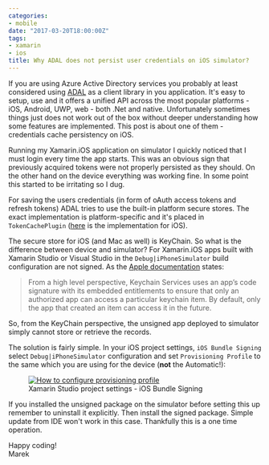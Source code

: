 ```yaml
---
categories:
- mobile
date: "2017-03-20T18:00:00Z"
tags:
- xamarin
- ios
title: Why ADAL does not persist user credentials on iOS simulator?
---
```


If you are using Azure Active Directory services you probably at least considered using [ADAL](https://docs.microsoft.com/en-us/azure/active-directory/develop/active-directory-authentication-libraries) as a client library in you application. It's easy to setup, use and it offers a unified API across the most popular platforms - iOS, Android, UWP, web - both .Net and native. Unfortunately sometimes things just does not work out of the box without deeper understanding how some features are implemented. This post is about one of them - credentials cache persistency on iOS.

Running my Xamarin.iOS application on simulator I quickly noticed that I must login every time the app starts. This was an obvious sign that previously acquired tokens were not properly persisted as they should. On the other hand on the device everything was working fine. In some point this started to be irritating so I dug.

For saving the users credentials (in form of oAuth access tokens and refresh tokens) ADAL tries to use the built-in platform secure stores. The exact implementation is platform-specific and it's placed in `TokenCachePlugin` ([here](https://github.com/AzureAD/azure-activedirectory-library-for-dotnet/blob/dev/src/ADAL.PCL.iOS/TokenCachePlugin.cs) is the implementation for iOS).

The secure store for iOS (and Mac as well) is KeyChain. So what is the difference between device and simulator? For Xamarin.iOS apps built with Xamarin Studio or Visual Studio in the `Debug|iPhoneSimulator` build configuration are not signed. As the [Apple documentation](https://developer.apple.com/library/content/documentation/Security/Conceptual/keychainServConcepts/02concepts/concepts.html#//apple_ref/doc/uid/TP30000897-CH204-SW1) states:

> From a high level perspective, Keychain Services uses an app’s code signature with its embedded entitlements to ensure that only an authorized app can access a particular keychain item. By default, only the app that created an item can access it in the future.

So, from the KeyChain perspective, the unsigned app deployed to simulator simply cannot store or retrieve the records.

The solution is fairly simple. In your iOS project settings, `iOS Bundle Signing` select `Debug|iPhoneSimulator` configuration and set `Provisioning Profile` to the same which you are using for the device (**not** the Automatic!):

<figure class="half center">
  <a href="/images/2017/03/setting-provisioning-profile.png" class="image-popup">
	 <img src="/images/2017/03/setting-provisioning-profile.png" alt="How to configure provisioning profile">
   </a>
	<figcaption>Xamarin Studio project settings - iOS Bundle Signing</figcaption>
</figure>

If you installed the unsigned package on the simulator before setting this up remember to uninstall it explicitly. Then install the signed package. Simple update from IDE won't work in this case. Thankfully this is a one time operation.

Happy coding!  
Marek
